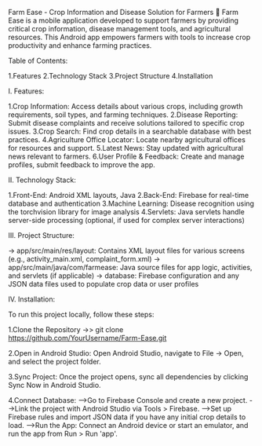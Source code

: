 Farm Ease - Crop Information and Disease Solution for Farmers 🌾
Farm Ease is a mobile application developed to support farmers by providing critical crop information, disease management tools, and agricultural resources. This Android app empowers farmers with tools to increase crop productivity and enhance farming practices.

Table of Contents:

  1.Features
  2.Technology Stack
  3.Project Structure
  4.Installation

I. Features:

1.Crop Information: Access details about various crops, including growth requirements, soil types, and farming techniques.
2.Disease Reporting: Submit disease complaints and receive solutions tailored to specific crop issues.
3.Crop Search: Find crop details in a searchable database with best practices.
4.Agriculture Office Locator: Locate nearby agricultural offices for resources and support.
5.Latest News: Stay updated with agricultural news relevant to farmers.
6.User Profile & Feedback: Create and manage profiles, submit feedback to improve the app.

II. Technology Stack:

1.Front-End: Android XML layouts, Java
2.Back-End: Firebase for real-time database and authentication
3.Machine Learning: Disease recognition using the torchvision library for image analysis
4.Servlets: Java servlets handle server-side processing (optional, if used for complex server interactions)

III. Project Structure:

-> app/src/main/res/layout: Contains XML layout files for various screens (e.g., activity_main.xml, complaint_form.xml)
-> app/src/main/java/com/farmease: Java source files for app logic, activities, and servlets (if applicable)
-> database: Firebase configuration and any JSON data files used to populate crop data or user profiles

IV. Installation:

To run this project locally, follow these steps:

1.Clone the Repository
  ->> git clone https://github.com/YourUsername/Farm-Ease.git

2.Open in Android Studio: Open Android Studio, navigate to File -> Open, and select the project folder.

3.Sync Project: Once the project opens, sync all dependencies by clicking Sync Now in Android Studio.

4.Connect Database:
  -->Go to Firebase Console and create a new project.
  -->Link the project with Android Studio via Tools > Firebase.
  -->Set up Firebase rules and import JSON data if you have any initial crop details to load.
  -->Run the App: Connect an Android device or start an emulator, and run the app from Run > Run 'app'.
